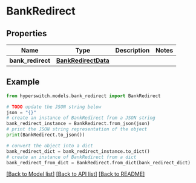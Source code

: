 # BankRedirect


## Properties

Name | Type | Description | Notes
------------ | ------------- | ------------- | -------------
**bank_redirect** | [**BankRedirectData**](BankRedirectData.md) |  | 

## Example

```python
from hyperswitch.models.bank_redirect import BankRedirect

# TODO update the JSON string below
json = "{}"
# create an instance of BankRedirect from a JSON string
bank_redirect_instance = BankRedirect.from_json(json)
# print the JSON string representation of the object
print(BankRedirect.to_json())

# convert the object into a dict
bank_redirect_dict = bank_redirect_instance.to_dict()
# create an instance of BankRedirect from a dict
bank_redirect_from_dict = BankRedirect.from_dict(bank_redirect_dict)
```
[[Back to Model list]](../README.md#documentation-for-models) [[Back to API list]](../README.md#documentation-for-api-endpoints) [[Back to README]](../README.md)


